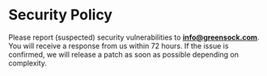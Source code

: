 # Security Policy

Please report (suspected) security vulnerabilities to
**[info@greensock.com](mailto:info@greensock.com)**. You will receive a response from
us within 72 hours. If the issue is confirmed, we will release a patch as soon
as possible depending on complexity.